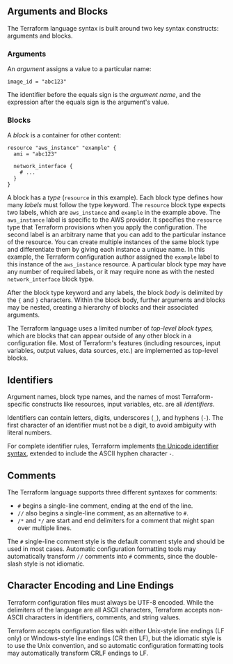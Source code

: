 
## Arguments and Blocks

The Terraform language syntax is built around two key syntax constructs:
arguments and blocks.

### Arguments

An _argument_ assigns a value to a particular name:

```hcl
image_id = "abc123"
```

The identifier before the equals sign is the _argument name_, and the expression
after the equals sign is the argument's value.

### Blocks

A _block_ is a container for other content:

```hcl
resource "aws_instance" "example" {
  ami = "abc123"

  network_interface {
    # ...
  }
}
```

A block has a _type_ (`resource` in this example). Each block type defines
how many _labels_ must follow the type keyword. The `resource` block type
expects two labels, which are `aws_instance` and `example` in the example above.
The `aws_instance` label is specific to the AWS provider. It specifies the `resource` type that Terraform provisions when you apply the configuration. The second label is an arbitrary name that you can add to the particular instance of the resource. You can create multiple instances of the same block type and differentiate them by giving each instance a unique name. In this example, the Terraform configuration author assigned the `example` label to this instance of the `aws_instance` resource. 
A particular block type may have any number of required labels, or it may
require none as with the nested `network_interface` block type.

After the block type keyword and any labels, the block _body_ is delimited
by the `{` and `}` characters. Within the block body, further arguments
and blocks may be nested, creating a hierarchy of blocks and their associated
arguments.

The Terraform language uses a limited number of _top-level block types,_ which
are blocks that can appear outside of any other block in a configuration file.
Most of Terraform's features (including resources, input variables, output
values, data sources, etc.) are implemented as top-level blocks.

## Identifiers

Argument names, block type names, and the names of most Terraform-specific
constructs like resources, input variables, etc. are all _identifiers_.

Identifiers can contain letters, digits, underscores (`_`), and hyphens (`-`).
The first character of an identifier must not be a digit, to avoid ambiguity
with literal numbers.

For complete identifier rules, Terraform implements
[the Unicode identifier syntax](http://unicode.org/reports/tr31/), extended to
include the ASCII hyphen character `-`.

## Comments

The Terraform language supports three different syntaxes for comments:

* `#` begins a single-line comment, ending at the end of the line.
* `//` also begins a single-line comment, as an alternative to `#`.
* `/*` and `*/` are start and end delimiters for a comment that might span
  over multiple lines.

The `#` single-line comment style is the default comment style and should be
used in most cases. Automatic configuration formatting tools may automatically
transform `//` comments into `#` comments, since the double-slash style is
not idiomatic.

## Character Encoding and Line Endings

Terraform configuration files must always be UTF-8 encoded. While the
delimiters of the language are all ASCII characters, Terraform accepts
non-ASCII characters in identifiers, comments, and string values.

Terraform accepts configuration files with either Unix-style line endings
(LF only) or Windows-style line endings (CR then LF), but the idiomatic style
is to use the Unix convention, and so automatic configuration formatting tools
may automatically transform CRLF endings to LF.
